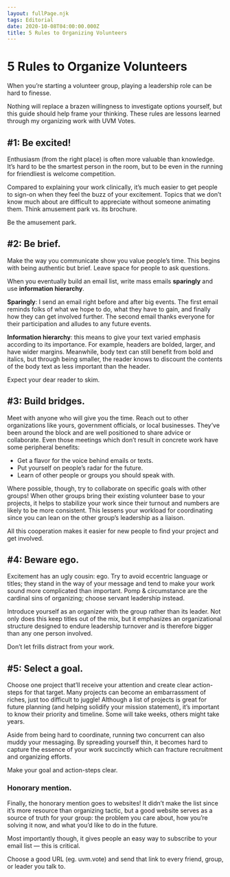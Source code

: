 ```yaml
---
layout: fullPage.njk
tags: Editorial
date: 2020-10-08T04:00:00.000Z
title: 5 Rules to Organizing Volunteers
---
```


# 5 Rules to Organize Volunteers

When you’re starting a volunteer group, playing a leadership role can be hard to finesse.

Nothing will replace a brazen willingness to investigate options yourself, but this guide should help frame your thinking. These rules are lessons learned through my organizing work with UVM Votes.

## #1: Be excited!
Enthusiasm (from the right place) is often more valuable than knowledge. It’s hard to be the smartest person in the room, but to be even in the running for friendliest is welcome competition.

Compared to explaining your work clinically, it’s much easier to get people to sign-on when they feel the buzz of your excitement. Topics that we don’t know much about are difficult to appreciate without someone animating them. Think amusement park vs. its brochure.

Be the amusement park.

## #2: Be brief.
Make the way you communicate show you value people’s time. This begins with being authentic but brief. Leave space for people to ask questions.

When you eventually build an email list, write mass emails **sparingly** and use **information hierarchy**.

**Sparingly**: I send an email right before and after big events. The first email reminds folks of what we hope to do, what they have to gain, and finally how they can get involved further. The second email thanks everyone for their participation and alludes to any future events.

**Information hierarchy**: this means to give your text varied emphasis according to its importance. For example, headers are bolded, larger, and have wider margins. Meanwhile, body text can still benefit from bold and italics, but through being smaller, the reader knows to discount the contents of the body text as less important than the header.

Expect your dear reader to skim.

## #3: Build bridges.
Meet with anyone who will give you the time. Reach out to other organizations like yours, government officials, or local businesses. They’ve been around the block and are well positioned to share advice or collaborate. Even those meetings which don’t result in concrete work have some peripheral benefits:

* Get a flavor for the voice behind emails or texts.
* Put yourself on people’s radar for the future.
* Learn of other people or groups you should speak with.

Where possible, though, try to collaborate on specific goals with other groups! When other groups bring their existing volunteer base to your projects, it helps to stabilize your work since their turnout and numbers are likely to be more consistent. This lessens your workload for coordinating since you can lean on the other group’s leadership as a liaison.

All this cooperation makes it easier for new people to find your project and get involved.

## #4: Beware ego.
Excitement has an ugly cousin: ego. Try to avoid eccentric language or titles; they stand in the way of your message and tend to make your work sound more complicated than important. Pomp & circumstance are the cardinal sins of organizing; choose servant leadership instead.

Introduce yourself as an organizer with the group rather than its leader. Not only does this keep titles out of the mix, but it emphasizes an organizational structure designed to endure leadership turnover and is therefore bigger than any one person involved.

Don’t let frills distract from your work.

## #5: Select a goal.
Choose one project that’ll receive your attention and create clear action-steps for that target. Many projects can become an embarrassment of riches, just too difficult to juggle! Although a list of projects is great for future planning (and helping solidify your mission statement), it’s important to know their priority and timeline. Some will take weeks, others might take years.

Aside from being hard to coordinate, running two concurrent can also muddy your messaging. By spreading yourself thin, it becomes hard to capture the essence of your work succinctly which can fracture recruitment and organizing efforts.

Make your goal and action-steps clear.

### Honorary mention.
Finally, the honorary mention goes to websites! It didn’t make the list since it’s more resource than organizing tactic, but a good website serves as a source of truth for your group: the problem you care about, how you’re solving it now, and what you’d like to do in the future.

Most importantly though, it gives people an easy way to subscribe to your email list — this is critical.

Choose a good URL (eg. uvm.vote) and send that link to every friend, group, or leader you talk to.